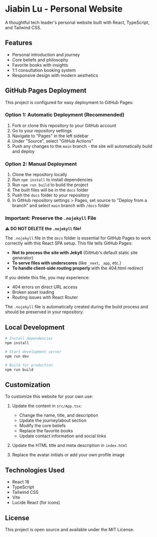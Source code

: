 # Jiabin Lu - Personal Website

A thoughtful tech leader's personal website built with React, TypeScript, and Tailwind CSS.

## Features

- Personal introduction and journey
- Core beliefs and philosophy
- Favorite books with insights
- 1:1 consultation booking system
- Responsive design with modern aesthetics

## GitHub Pages Deployment

This project is configured for easy deployment to GitHub Pages:

### Option 1: Automatic Deployment (Recommended)

1. Fork or clone this repository to your GitHub account
2. Go to your repository settings
3. Navigate to "Pages" in the left sidebar
4. Under "Source", select "GitHub Actions"
5. Push any changes to the `main` branch - the site will automatically build and deploy

### Option 2: Manual Deployment

1. Clone the repository locally
2. Run `npm install` to install dependencies
3. Run `npm run build` to build the project
4. The built files will be in the `docs` folder
5. Push the `docs` folder to your repository
6. In GitHub repository settings > Pages, set source to "Deploy from a branch" and select `main` branch with `/docs` folder

### Important: Preserve the `.nojekyll` File

**⚠️ DO NOT DELETE the `.nojekyll` file!** 

The `.nojekyll` file in the `docs` folder is essential for GitHub Pages to work correctly with this React SPA setup. This file tells GitHub Pages:

- **Not to process the site with Jekyll** (GitHub's default static site generator)
- **To serve files with underscores** (like `_next`, `_app`, etc.)
- **To handle client-side routing properly** with the 404.html redirect

If you delete this file, you may experience:
- 404 errors on direct URL access
- Broken asset loading
- Routing issues with React Router

The `.nojekyll` file is automatically created during the build process and should be preserved in your repository.

## Local Development

```bash
# Install dependencies
npm install

# Start development server
npm run dev

# Build for production
npm run build
```

## Customization

To customize this website for your own use:

1. Update the content in `src/App.tsx`:
   - Change the name, title, and description
   - Update the journey/about section
   - Modify the core beliefs
   - Replace the favorite books
   - Update contact information and social links

2. Update the HTML title and meta description in `index.html`

3. Replace the avatar initials or add your own profile image

## Technologies Used

- React 18
- TypeScript
- Tailwind CSS
- Vite
- Lucide React (for icons)

## License

This project is open source and available under the MIT License.